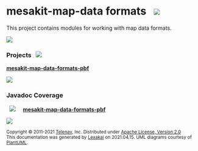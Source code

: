 # mesakit-map-data formats &nbsp;&nbsp;![](https://www.kivakit.org/images/bits-40.png)

This project contains modules for working with map data formats.

![](https://www.kivakit.org/images/horizontal-line.png)

[//]: # (start-user-text)



[//]: # (end-user-text)

### Projects &nbsp; ![](https://www.kivakit.org/images/gears-40.png)

[**mesakit-map-data-formats-pbf**](pbf/README.md)  

![](https://www.kivakit.org/images/short-horizontal-line.png)

### Javadoc Coverage

&nbsp;  ![](https://www.kivakit.org/images/meter-40-12.png) &nbsp; &nbsp; [**mesakit-map-data-formats-pbf**](pbf/README.md)

[//]: # (start-user-text)



[//]: # (end-user-text)

![](https://www.kivakit.org/images/horizontal-line.png)

<sub>Copyright &#169; 2011-2021 [Telenav](http://telenav.com), Inc. Distributed under [Apache License, Version 2.0](LICENSE)</sub>  
<sub>This documentation was generated by [Lexakai](https://github.com/Telenav/lexakai) on 2021.04.15. UML diagrams courtesy
of [PlantUML](http://plantuml.com).</sub>
